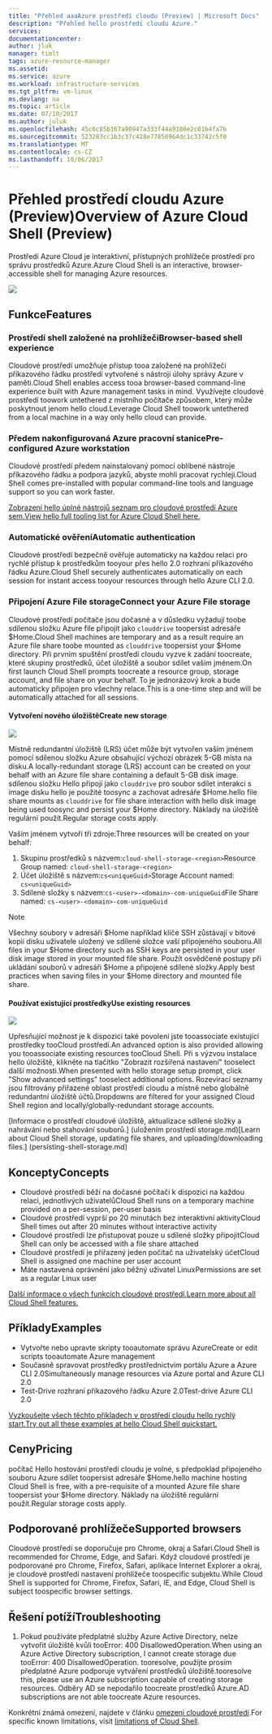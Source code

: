 ```yaml
---
title: "Přehled aaaAzure prostředí cloudu (Preview) | Microsoft Docs"
description: "Přehled hello prostředí cloudu Azure."
services: 
documentationcenter: 
author: jluk
manager: timlt
tags: azure-resource-manager
ms.assetid: 
ms.service: azure
ms.workload: infrastructure-services
ms.tgt_pltfrm: vm-linux
ms.devlang: na
ms.topic: article
ms.date: 07/10/2017
ms.author: juluk
ms.openlocfilehash: 45c6c85b167a90947a333f44a9186e2c01b4fa7b
ms.sourcegitcommit: 523283cc1b3c37c428e77850964dc1c33742c5f0
ms.translationtype: MT
ms.contentlocale: cs-CZ
ms.lasthandoff: 10/06/2017
---
```

# <a name="overview-of-azure-cloud-shell-preview"></a><span data-ttu-id="5e6b6-103">Přehled prostředí cloudu Azure (Preview)</span><span class="sxs-lookup"><span data-stu-id="5e6b6-103">Overview of Azure Cloud Shell (Preview)</span></span>
<span data-ttu-id="5e6b6-104">Prostředí Azure Cloud je interaktivní, přístupných prohlížeče prostředí pro správu prostředků Azure.</span><span class="sxs-lookup"><span data-stu-id="5e6b6-104">Azure Cloud Shell is an interactive, browser-accessible shell for managing Azure resources.</span></span>

![](media/overview-pic.png)

## <a name="features"></a><span data-ttu-id="5e6b6-105">Funkce</span><span class="sxs-lookup"><span data-stu-id="5e6b6-105">Features</span></span>
### <a name="browser-based-shell-experience"></a><span data-ttu-id="5e6b6-106">Prostředí shell založené na prohlížeči</span><span class="sxs-lookup"><span data-stu-id="5e6b6-106">Browser-based shell experience</span></span>
<span data-ttu-id="5e6b6-107">Cloudové prostředí umožňuje přístup tooa založené na prohlížeči příkazového řádku prostředí vytvořené s nástroji úlohy správy Azure v paměti.</span><span class="sxs-lookup"><span data-stu-id="5e6b6-107">Cloud Shell enables access tooa browser-based command-line experience built with Azure management tasks in mind.</span></span> <span data-ttu-id="5e6b6-108">Využívejte cloudové prostředí toowork untethered z místního počítače způsobem, který může poskytnout jenom hello cloud.</span><span class="sxs-lookup"><span data-stu-id="5e6b6-108">Leverage Cloud Shell toowork untethered from a local machine in a way only hello cloud can provide.</span></span>

### <a name="pre-configured-azure-workstation"></a><span data-ttu-id="5e6b6-109">Předem nakonfigurovaná Azure pracovní stanice</span><span class="sxs-lookup"><span data-stu-id="5e6b6-109">Pre-configured Azure workstation</span></span>
<span data-ttu-id="5e6b6-110">Cloudové prostředí předem nainstalovaný pomocí oblíbené nástroje příkazového řádku a podpora jazyků, abyste mohli pracovat rychleji.</span><span class="sxs-lookup"><span data-stu-id="5e6b6-110">Cloud Shell comes pre-installed with popular command-line tools and language support so you can work faster.</span></span>

[<span data-ttu-id="5e6b6-111">Zobrazení hello úplné nástrojů seznam pro cloudové prostředí Azure sem.</span><span class="sxs-lookup"><span data-stu-id="5e6b6-111">View hello full tooling list for Azure Cloud Shell here.</span></span>](features.md#tools)

### <a name="automatic-authentication"></a><span data-ttu-id="5e6b6-112">Automatické ověření</span><span class="sxs-lookup"><span data-stu-id="5e6b6-112">Automatic authentication</span></span>
<span data-ttu-id="5e6b6-113">Cloudové prostředí bezpečně ověřuje automaticky na každou relaci pro rychlé přístup k prostředkům tooyour přes hello 2.0 rozhraní příkazového řádku Azure.</span><span class="sxs-lookup"><span data-stu-id="5e6b6-113">Cloud Shell securely authenticates automatically on each session for instant access tooyour resources through hello Azure CLI 2.0.</span></span>

### <a name="connect-your-azure-file-storage"></a><span data-ttu-id="5e6b6-114">Připojení Azure File storage</span><span class="sxs-lookup"><span data-stu-id="5e6b6-114">Connect your Azure File storage</span></span>
<span data-ttu-id="5e6b6-115">Cloudové prostředí počítače jsou dočasné a v důsledku vyžadují toobe sdílenou složku Azure file připojit jako `clouddrive` toopersist adresáře $Home.</span><span class="sxs-lookup"><span data-stu-id="5e6b6-115">Cloud Shell machines are temporary and as a result require an Azure file share toobe mounted as `clouddrive` toopersist your $Home directory.</span></span>
<span data-ttu-id="5e6b6-116">Při prvním spuštění prostředí cloudu vyzve k zadání toocreate, které skupiny prostředků, účet úložiště a soubor sdílet vaším jménem.</span><span class="sxs-lookup"><span data-stu-id="5e6b6-116">On first launch Cloud Shell prompts toocreate a resource group, storage account, and file share on your behalf.</span></span> <span data-ttu-id="5e6b6-117">To je jednorázový krok a bude automaticky připojen pro všechny relace.</span><span class="sxs-lookup"><span data-stu-id="5e6b6-117">This is a one-time step and will be automatically attached for all sessions.</span></span> 

#### <a name="create-new-storage"></a><span data-ttu-id="5e6b6-118">Vytvoření nového úložiště</span><span class="sxs-lookup"><span data-stu-id="5e6b6-118">Create new storage</span></span>
![](media/basic-storage.png)

<span data-ttu-id="5e6b6-119">Místně redundantní úložiště (LRS) účet může být vytvořen vaším jménem pomocí sdílenou složku Azure obsahující výchozí obrázek 5-GB místa na disku.</span><span class="sxs-lookup"><span data-stu-id="5e6b6-119">A locally-redundant storage (LRS) account can be created on your behalf with an Azure file share containing a default 5-GB disk image.</span></span> <span data-ttu-id="5e6b6-120">sdílenou složku Hello připojí jako `clouddrive` pro soubor sdílet interakci s image disku hello je použité toosync a zachovat adresáře $Home.</span><span class="sxs-lookup"><span data-stu-id="5e6b6-120">hello file share mounts as `clouddrive` for file share interaction with hello disk image being used toosync and persist your $Home directory.</span></span> <span data-ttu-id="5e6b6-121">Náklady na úložiště regulární použít.</span><span class="sxs-lookup"><span data-stu-id="5e6b6-121">Regular storage costs apply.</span></span>

<span data-ttu-id="5e6b6-122">Vaším jménem vytvoří tři zdroje:</span><span class="sxs-lookup"><span data-stu-id="5e6b6-122">Three resources will be created on your behalf:</span></span>
1. <span data-ttu-id="5e6b6-123">Skupinu prostředků s názvem:`cloud-shell-storage-<region>`</span><span class="sxs-lookup"><span data-stu-id="5e6b6-123">Resource Group named: `cloud-shell-storage-<region>`</span></span>
2. <span data-ttu-id="5e6b6-124">Účet úložiště s názvem:`cs<uniqueGuid>`</span><span class="sxs-lookup"><span data-stu-id="5e6b6-124">Storage Account named: `cs<uniqueGuid>`</span></span>
3. <span data-ttu-id="5e6b6-125">Sdílené složky s názvem:`cs-<user>-<domain>-com-uniqueGuid`</span><span class="sxs-lookup"><span data-stu-id="5e6b6-125">File Share named: `cs-<user>-<domain>-com-uniqueGuid`</span></span>

> [!Note]
> <span data-ttu-id="5e6b6-126">Všechny soubory v adresáři $Home například klíče SSH zůstávají v bitové kopii disku uživatele uložený ve sdílené složce vaší připojeného souboru.</span><span class="sxs-lookup"><span data-stu-id="5e6b6-126">All files in your $Home directory such as SSH keys are persisted in your user disk image stored in your mounted file share.</span></span> <span data-ttu-id="5e6b6-127">Použít osvědčené postupy při ukládání souborů v adresáři $Home a připojené sdílené složky.</span><span class="sxs-lookup"><span data-stu-id="5e6b6-127">Apply best practices when saving files in your $Home directory and mounted file share.</span></span>

#### <a name="use-existing-resources"></a><span data-ttu-id="5e6b6-128">Používat existující prostředky</span><span class="sxs-lookup"><span data-stu-id="5e6b6-128">Use existing resources</span></span>
![](media/advanced-storage.png)

<span data-ttu-id="5e6b6-129">Upřesňující možnost je k dispozici také povolení jste tooassociate existující prostředky tooCloud prostředí.</span><span class="sxs-lookup"><span data-stu-id="5e6b6-129">An advanced option is also provided allowing you tooassociate existing resources tooCloud Shell.</span></span> <span data-ttu-id="5e6b6-130">Při s výzvou instalace hello úložiště, klikněte na tlačítko "Zobrazit rozšířená nastavení" tooselect další možnosti.</span><span class="sxs-lookup"><span data-stu-id="5e6b6-130">When presented with hello storage setup prompt, click "Show advanced settings" tooselect additional options.</span></span> <span data-ttu-id="5e6b6-131">Rozevírací seznamy jsou filtrovány přiřazené oblast prostředí cloudu a místně nebo globálně redundantní úložiště účtů.</span><span class="sxs-lookup"><span data-stu-id="5e6b6-131">Dropdowns are filtered for your assigned Cloud Shell region and locally/globally-redundant storage accounts.</span></span>

<span data-ttu-id="5e6b6-132">[Informace o prostředí cloudové úložiště, aktualizace sdílené složky a nahrávání nebo stahování souborů.] (uložením prostředí storage.md)</span><span class="sxs-lookup"><span data-stu-id="5e6b6-132">[Learn about Cloud Shell storage, updating file shares, and uploading/downloading files.] (persisting-shell-storage.md)</span></span>

## <a name="concepts"></a><span data-ttu-id="5e6b6-133">Koncepty</span><span class="sxs-lookup"><span data-stu-id="5e6b6-133">Concepts</span></span>
* <span data-ttu-id="5e6b6-134">Cloudové prostředí běží na dočasné počítači k dispozici na každou relaci, jednotlivých uživatelů</span><span class="sxs-lookup"><span data-stu-id="5e6b6-134">Cloud Shell runs on a temporary machine provided on a per-session, per-user basis</span></span>
* <span data-ttu-id="5e6b6-135">Cloudové prostředí vyprší po 20 minutách bez interaktivní aktivity</span><span class="sxs-lookup"><span data-stu-id="5e6b6-135">Cloud Shell times out after 20 minutes without interactive activity</span></span>
* <span data-ttu-id="5e6b6-136">Cloudové prostředí lze přistupovat pouze u sdílené složky připojit</span><span class="sxs-lookup"><span data-stu-id="5e6b6-136">Cloud Shell can only be accessed with a file share attached</span></span>
* <span data-ttu-id="5e6b6-137">Cloudové prostředí je přiřazený jeden počítač na uživatelský účet</span><span class="sxs-lookup"><span data-stu-id="5e6b6-137">Cloud Shell is assigned one machine per user account</span></span>
* <span data-ttu-id="5e6b6-138">Máte nastavená oprávnění jako běžný uživatel Linux</span><span class="sxs-lookup"><span data-stu-id="5e6b6-138">Permissions are set as a regular Linux user</span></span>

[<span data-ttu-id="5e6b6-139">Další informace o všech funkcích cloudové prostředí.</span><span class="sxs-lookup"><span data-stu-id="5e6b6-139">Learn more about all Cloud Shell features.</span></span>](features.md)

## <a name="examples"></a><span data-ttu-id="5e6b6-140">Příklady</span><span class="sxs-lookup"><span data-stu-id="5e6b6-140">Examples</span></span>
* <span data-ttu-id="5e6b6-141">Vytvořte nebo upravte skripty tooautomate správu Azure</span><span class="sxs-lookup"><span data-stu-id="5e6b6-141">Create or edit scripts tooautomate Azure management</span></span>
* <span data-ttu-id="5e6b6-142">Současně spravovat prostředky prostřednictvím portálu Azure a Azure CLI 2.0</span><span class="sxs-lookup"><span data-stu-id="5e6b6-142">Simultaneously manage resources via Azure portal and Azure CLI 2.0</span></span>
* <span data-ttu-id="5e6b6-143">Test-Drive rozhraní příkazového řádku Azure 2.0</span><span class="sxs-lookup"><span data-stu-id="5e6b6-143">Test-drive Azure CLI 2.0</span></span>

[<span data-ttu-id="5e6b6-144">Vyzkoušejte všech těchto příkladech v prostředí cloudu hello rychlý start.</span><span class="sxs-lookup"><span data-stu-id="5e6b6-144">Try out all these examples at hello Cloud Shell quickstart.</span></span>](quickstart.md)

## <a name="pricing"></a><span data-ttu-id="5e6b6-145">Ceny</span><span class="sxs-lookup"><span data-stu-id="5e6b6-145">Pricing</span></span>
<span data-ttu-id="5e6b6-146">počítač Hello hostování prostředí cloudu je volné, s předpoklad připojeného souboru Azure sdílet toopersist adresáře $Home.</span><span class="sxs-lookup"><span data-stu-id="5e6b6-146">hello machine hosting Cloud Shell is free, with a pre-requisite of a mounted Azure file share toopersist your $Home directory.</span></span> <span data-ttu-id="5e6b6-147">Náklady na úložiště regulární použít.</span><span class="sxs-lookup"><span data-stu-id="5e6b6-147">Regular storage costs apply.</span></span>

## <a name="supported-browsers"></a><span data-ttu-id="5e6b6-148">Podporované prohlížeče</span><span class="sxs-lookup"><span data-stu-id="5e6b6-148">Supported browsers</span></span>
<span data-ttu-id="5e6b6-149">Cloudové prostředí se doporučuje pro Chrome, okraj a Safari.</span><span class="sxs-lookup"><span data-stu-id="5e6b6-149">Cloud Shell is recommended for Chrome, Edge, and Safari.</span></span> <span data-ttu-id="5e6b6-150">Když cloudové prostředí je podporované pro Chrome, Firefox, Safari, aplikace Internet Explorer a okraj, je cloudové prostředí nastavení prohlížeče toospecific subjektu.</span><span class="sxs-lookup"><span data-stu-id="5e6b6-150">While Cloud Shell is supported for Chrome, Firefox, Safari, IE, and Edge, Cloud Shell is subject toospecific browser settings.</span></span>

## <a name="troubleshooting"></a><span data-ttu-id="5e6b6-151">Řešení potíží</span><span class="sxs-lookup"><span data-stu-id="5e6b6-151">Troubleshooting</span></span>
1. <span data-ttu-id="5e6b6-152">Pokud používáte předplatné služby Azure Active Directory, nelze vytvořit úložiště kvůli tooError: 400 DisallowedOperation.</span><span class="sxs-lookup"><span data-stu-id="5e6b6-152">When using an Azure Active Directory subscription, I cannot create storage due tooError: 400 DisallowedOperation.</span></span> <span data-ttu-id="5e6b6-153">tooresolve, použijte prosím předplatné Azure podporuje vytváření prostředků úložiště.</span><span class="sxs-lookup"><span data-stu-id="5e6b6-153">tooresolve this, please use an Azure subscription capable of creating storage resources.</span></span> <span data-ttu-id="5e6b6-154">Odběry AD se nepodařilo toocreate prostředků Azure.</span><span class="sxs-lookup"><span data-stu-id="5e6b6-154">AD subscriptions are not able toocreate Azure resources.</span></span>

<span data-ttu-id="5e6b6-155">Konkrétní známá omezení, najdete v článku [omezení cloudové prostředí](limitations.md).</span><span class="sxs-lookup"><span data-stu-id="5e6b6-155">For specific known limitations, visit [limitations of Cloud Shell](limitations.md).</span></span>
